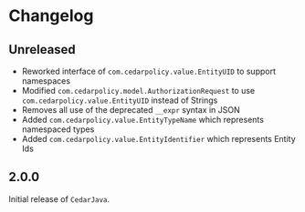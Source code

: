# Changelog

## Unreleased

* Reworked interface of `com.cedarpolicy.value.EntityUID` to support namespaces
* Modified `com.cedarpolicy.model.AuthorizationRequest` to use `com.cedarpolicy.value.EntityUID` instead of Strings
* Removes all use of the deprecated `__expr` syntax in JSON
* Added `com.cedarpolicy.value.EntityTypeName` which represents namespaced types
* Added `com.cedarpolicy.value.EntityIdentifier` which represents Entity Ids

## 2.0.0

Initial release of `CedarJava`.



